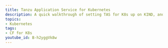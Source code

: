 ```yaml
---
title: Tanzu Application Service for Kubernetes
description: A quick walkthrough of setting TAS for K8s up on KIND, and using Minibroker to provide the TAS Marketplace with a variety of Data Services to bind to your application.
topics:
- Kubernetes
tags:
- CF for K8s
youtube_id: B-h2yggVk8w
---
```

